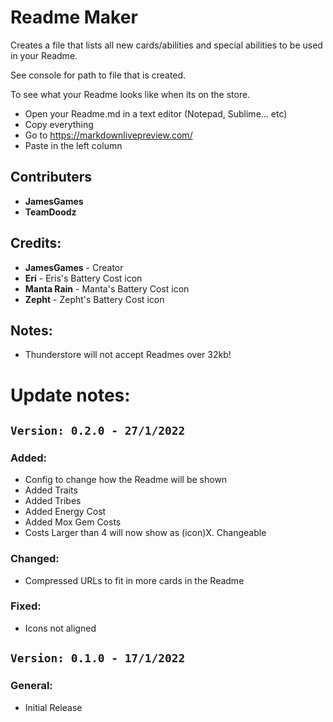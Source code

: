# Readme Maker
Creates a file that lists all new cards/abilities and special abilities to be used in your Readme.

See console for path to file that is created.

To see what your Readme looks like when its on the store.
- Open your Readme.md in a text editor (Notepad, Sublime... etc)
- Copy everything
- Go to https://markdownlivepreview.com/
- Paste in the left column

## Contributers
- **JamesGames**
- **TeamDoodz**

## Credits:
- **JamesGames** - Creator
- **Eri** - Eris's Battery Cost icon
- **Manta Rain** - Manta's Battery Cost icon
- **Zepht** - Zepht's Battery Cost icon

## Notes:
- Thunderstore will not accept Readmes over 32kb!


# Update notes:

## `Version: 0.2.0 - 27/1/2022`
### Added:
- Config to change how the Readme will be shown
- Added Traits
- Added Tribes
- Added Energy Cost
- Added Mox Gem Costs
- Costs Larger than 4 will now show as (icon)X. Changeable 

### Changed:
- Compressed URLs to fit in more cards in the Readme

### Fixed:
- Icons not aligned


## `Version: 0.1.0 - 17/1/2022`
### General:
- Initial Release